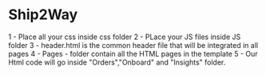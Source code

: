 # Ship2Way

1 - Place all your css inside css folder
2 - PLace your JS files inside JS folder
3 - header.html is the common header file that will be integrated in all pages
4 - Pages - folder contain all the HTML pages in the template
5 - Our Html code will go inside "Orders","Onboard" and "Insights" folder.

